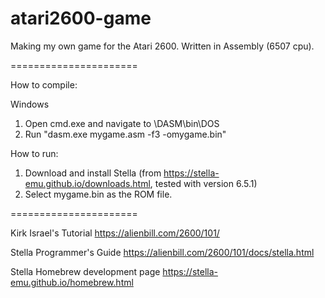 # atari2600-game
Making my own game for the Atari 2600. Written in Assembly (6507 cpu).

======================

How to compile:

Windows
1) Open cmd.exe and navigate to \DASM\bin\DOS
2) Run "dasm.exe mygame.asm -f3 -omygame.bin"

How to run:

1) Download and install Stella (from https://stella-emu.github.io/downloads.html, tested with version 6.5.1)
2) Select mygame.bin as the ROM file.

======================

Kirk Israel's Tutorial
https://alienbill.com/2600/101/

Stella Programmer's Guide
https://alienbill.com/2600/101/docs/stella.html

Stella Homebrew development page
https://stella-emu.github.io/homebrew.html
